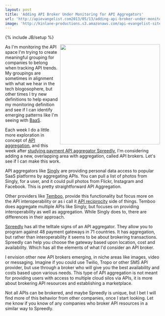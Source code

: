 ```yaml
---
layout: post
title: 'Adding API Broker Under Monitoring for API Aggregators'
url: 'http://apievangelist.com2013/05/13/adding-api-broker-under-monitoring-for-api-aggregators/'
image: 'http://kinlane-productions.s3.amazonaws.com/api-evangelist-site/blog/payments-api-broker-spreedly.png'
---
```

{% include JB/setup %}
<p>
     <img src=https://s3.amazonaws.com/kinlane-productions/api-evangelist/payments-api-broker-spreedly.png border=0 width=325 align=right />
</p>
<p>
     As I'm monitoring the API space I'm trying to create meaningful grouping for companies to belong when tracking API trends. My groupings are sometimes in alignment with what we hear in the tech blogosophere, but other times I try new definitions to help expand my monitoring definition and see if I can identify emerging patterns like I'm seeing with <a href=http://baas.apievangelist.com title=Backend as a Service>BaaS</a>.
</p>
<p>
     Each week I do a little more exploration in concept of <a href=http://aggregation.apievangelist.com title=API aggregation>API aggregation</a>, and this week after <a href=/2013/05/13/potential-for-api-aggregators-to-provide-valuable-industry-data/>studying payment API aggregator Spreedly</a>, I'm considering adding a new, overlapping area with aggregation, called API brokers. Let's see if I can make this work.
</p>
<p>
     API aggregators like <a href=http://singly.com>Singly</a> are providing personal data access to popular SaaS platforms by aggregating APIs. You can pull a list of photos from Singly, for a user, and it could pull photos from Flickr, Instagram and Facebook. This is pretty straightforward API Aggregation.
</p>
<p>
     Other providers like <a href=http://temboo.com title=Temboo>Temboo</a>, provide this functionality but focus more on the API interoperability or as i call it <a href=http://reciprocity.apievangelist.com title=API reciprocity>API reciprocity</a> side of things. Temboo does aggregate multiple APIs like Singly, but focuses on providing interoperability as well as aggregation. While Singly does to, there are differences in their approach.
</p>
<p>
     <a href=https://spreedly.com/>Spreedly</a> has all the telltale signs of an API aggregator. They allow you to program against 48 payment gateways in 71 countries. It has aggregation, but rather than interoperability it seems to be about brokering transactions. Spreedly can help you choose the gateway based upon location, cost and availability. Which has all the elements of what I'd consider an API broker.
</p>
<p>
     I envision other new API brokers emerging, in niche areas like images, video or messaging. Imagine if you could use Twilio, Tropo or other SMS API provider, but use through a broker who will give you the best availability and costs based upon various needs. This type of API aggregation is not meant for providing users with access to multiple cloud silos via APIs, it is more about brokering API resources and establishing a marketplace.
</p>
<p>
     Not all APIs can be brokered, and maybe Spreedly is unique, but I bet I will find more of this behavior from other companies, once I start looking. Let me know if you know of any companies who broker API resources in a similar way to Spreedly.
</p>
